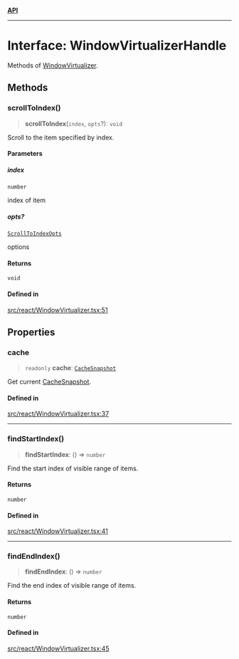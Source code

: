 [**API**](../../API.md)

***

# Interface: WindowVirtualizerHandle

Methods of [WindowVirtualizer](../functions/WindowVirtualizer.md).

## Methods

### scrollToIndex()

> **scrollToIndex**(`index`, `opts`?): `void`

Scroll to the item specified by index.

#### Parameters

##### index

`number`

index of item

##### opts?

[`ScrollToIndexOpts`](ScrollToIndexOpts.md)

options

#### Returns

`void`

#### Defined in

[src/react/WindowVirtualizer.tsx:51](https://github.com/inokawa/virtua/blob/35dfa1c6e2e6854ecd417abe6fb93c829e7500e4/src/react/WindowVirtualizer.tsx#L51)

## Properties

### cache

> `readonly` **cache**: [`CacheSnapshot`](CacheSnapshot.md)

Get current [CacheSnapshot](CacheSnapshot.md).

#### Defined in

[src/react/WindowVirtualizer.tsx:37](https://github.com/inokawa/virtua/blob/35dfa1c6e2e6854ecd417abe6fb93c829e7500e4/src/react/WindowVirtualizer.tsx#L37)

***

### findStartIndex()

> **findStartIndex**: () => `number`

Find the start index of visible range of items.

#### Returns

`number`

#### Defined in

[src/react/WindowVirtualizer.tsx:41](https://github.com/inokawa/virtua/blob/35dfa1c6e2e6854ecd417abe6fb93c829e7500e4/src/react/WindowVirtualizer.tsx#L41)

***

### findEndIndex()

> **findEndIndex**: () => `number`

Find the end index of visible range of items.

#### Returns

`number`

#### Defined in

[src/react/WindowVirtualizer.tsx:45](https://github.com/inokawa/virtua/blob/35dfa1c6e2e6854ecd417abe6fb93c829e7500e4/src/react/WindowVirtualizer.tsx#L45)
